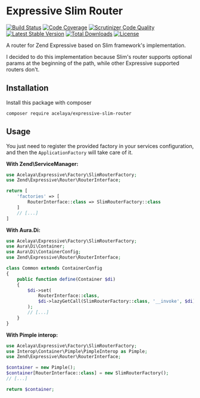 # Expressive Slim Router

[![Build Status](https://travis-ci.org/acelaya/expressive-slim-router.svg?branch=master)](https://travis-ci.org/acelaya/expressive-slim-router)
[![Code Coverage](https://scrutinizer-ci.com/g/acelaya/expressive-slim-router/badges/coverage.png?b=master)](https://scrutinizer-ci.com/g/acelaya/expressive-slim-router/?branch=master)
[![Scrutinizer Code Quality](https://scrutinizer-ci.com/g/acelaya/expressive-slim-router/badges/quality-score.png?b=master)](https://scrutinizer-ci.com/g/acelaya/expressive-slim-router/?branch=master)
[![Latest Stable Version](https://poser.pugx.org/acelaya/expressive-slim-router/v/stable.png)](https://packagist.org/packages/acelaya/expressive-slim-router)
[![Total Downloads](https://poser.pugx.org/acelaya/expressive-slim-router/downloads.png)](https://packagist.org/packages/acelaya/expressive-slim-router)
[![License](https://poser.pugx.org/acelaya/expressive-slim-router/license.png)](https://packagist.org/packages/acelaya/expressive-slim-router)

A router for Zend Expressive based on Slim framework's implementation.

I decided to do this implementation because Slim's router supports optional params at the beginning of the path, while other Expressive supported routers don't.

## Installation

Install this package with composer

`composer require acelaya/expressive-slim-router`

## Usage

You just need to register the provided factory in your services configuration, and then the `ApplicationFactory` will take care of it.

**With Zend\ServiceManager:**

```php
use Acelaya\Expressive\Factory\SlimRouterFactory;
use Zend\Expressive\Router\RouterInterface;

return [
    'factories' => [
        RouterInterface::class => SlimRouterFactory::class
    ]
    // [...]
]
```

**With Aura.Di:**

```php
use Acelaya\Expressive\Factory\SlimRouterFactory;
use Aura\Di\Container;
use Aura\Di\ContainerConfig;
use Zend\Expressive\Router\RouterInterface;

class Common extends ContainerConfig
{
    public function define(Container $di)
    {
        $di->set(
            RouterInterface::class,
            $di->lazyGetCall(SlimRouterFactory::class, '__invoke', $di)
        );
        // [...]
    }
}
```

**With Pimple interop:**

```php
use Acelaya\Expressive\Factory\SlimRouterFactory;
use Interop\Container\Pimple\PimpleInterop as Pimple;
use Zend\Expressive\Router\RouterInterface;

$container = new Pimple();
$container[RouterInterface::class] = new SlimRouterFactory();
// [...]

return $container;
```
